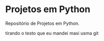 # Projetos em Python
 Repositório de Projetos em Python.

tirando o testo que eu mandei
masi usma
git